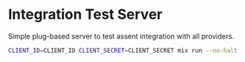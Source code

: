 # Integration Test Server

Simple plug-based server to test assent integration with all providers.

```bash
CLIENT_ID=CLIENT_ID CLIENT_SECRET=CLIENT_SECRET mix run --no-halt
```
